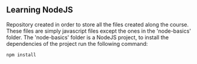 ## Learning NodeJS

Repository created in order to store all the files created along the course.
These files are simply javascript files except the ones in the 'node-basics' folder.
The 'node-basics' folder is a NodeJS project, to install the dependencies of the project run the following command:

```
npm install
```